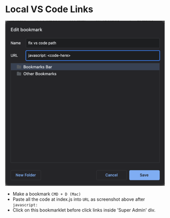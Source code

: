 # Local VS Code Links

<center>
    <img src="./screenshot.png">
</center>

- Make a bookmark `CMD + D (Mac)`
- Paste all the code at index.js into `URL`  as screenshot above after `javascript: `
- Click on this bookmarklet before click links inside 'Super Admin' div. 